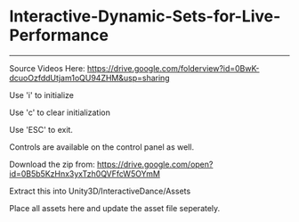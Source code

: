 # Interactive-Dynamic-Sets-for-Live-Performance
-----------------------------------------------

Source Videos Here: https://drive.google.com/folderview?id=0BwK-dcuoOzfddUtjam1oQU94ZHM&usp=sharing

Use 'i' to initialize

Use 'c' to clear initialization

Use 'ESC' to exit.

Controls are available on the control panel as well.

Download the zip from:
https://drive.google.com/open?id=0B5b5KzHnx3yxTzh0QVFfcW5OYmM

Extract this into Unity3D/InteractiveDance/Assets

Place all assets here and update the asset file seperately.